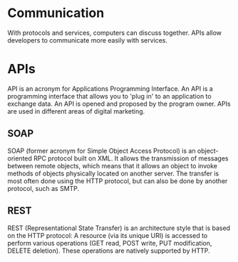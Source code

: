 # Communication

With protocols and services, computers can discuss together. APIs allow developers to communicate more easily with services.

# APIs

API is an acronym for Applications Programming Interface. An API is a programming interface that allows you to 'plug in' to an application to exchange data. An API is opened and proposed by the program owner. APIs are used in different areas of digital marketing.

## SOAP

SOAP (former acronym for Simple Object Access Protocol) is an object-oriented RPC protocol built on XML. It allows the transmission of messages between remote objects, which means that it allows an object to invoke methods of objects physically located on another server. The transfer is most often done using the HTTP protocol, but can also be done by another protocol, such as SMTP.

## REST

REST (Representational State Transfer) is an architecture style that is based on the HTTP protocol: A resource (via its unique URI) is accessed to perform various operations (GET read, POST write, PUT modification, DELETE deletion). These operations are natively supported by HTTP.

